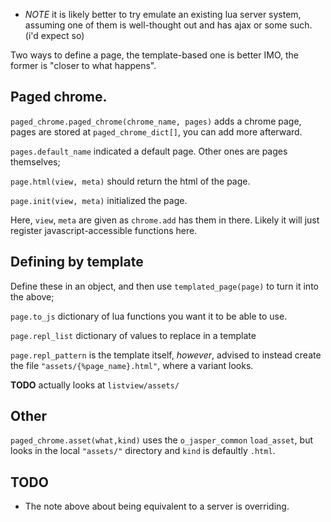 
* *NOTE* it is likely better to try emulate an existing lua server system,
  assuming one of them is well-thought out and has ajax or some such.
  (i'd expect so)

Two ways to define a page, the template-based one is better IMO, the former
is "closer to what happens".

## Paged chrome.
`paged_chrome.paged_chrome(chrome_name, pages)` adds a chrome page, pages
are stored at `paged_chrome_dict[]`, you can add more afterward.

`pages.default_name` indicated a default page. Other ones are pages themselves;

`page.html(view, meta)` should return the html of the page.

`page.init(view, meta)` initialized the page.

Here, `view`, `meta` are given as `chrome.add` has them in there. Likely it
will just register javascript-accessible functions here.

## Defining by template
Define these in an object, and then use `templated_page(page)` to turn it into the
above;

`page.to_js` dictionary of lua functions you want it to be able to use.

`page.repl_list` dictionary of values to replace in a template

`page.repl_pattern` is the template itself, *however*, advised to instead
create the file `"assets/{%page_name}.html"`, where a variant looks.

**TODO** actually looks at `listview/assets/`

## Other

`paged_chrome.asset(what,kind)` uses the `o_jasper_common` `load_asset`, but looks in
the local `"assets/"` directory and `kind` is defaultly `.html`.

## TODO

* The note above about being equivalent to a server is overriding.
